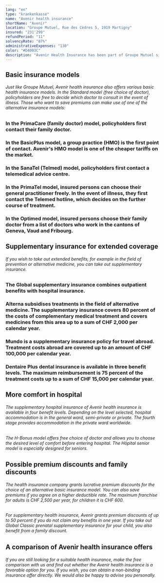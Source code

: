 ```yaml
---
lang: "en"
type: "krankenkasse"
name: "Avenir health insurance"
shortName: "Avenir"
location: "Groupe Mutuel, Rue des Cèdres 5, 1919 Martigny"
insured: "231'299"
refundPeriod: "11"
solvencyRate: "87%"
administrativeExpenses: "130"
color: "#D4003C"
description: "Avenir Health Insurance has been part of Groupe Mutuel since 1997. Some 229,643 people have opted for compulsory basic insurance from the insurer. In addition, the health insurance also offers voluntary supplementary insurance. With our comparison you will find out how well your health insurance fits your needs."
---
```


## Basic insurance models

###### Just like Groupe Mutuel, Avenir health insurance also offers various basic health insurance models. In the Standard model (free choice of doctor), policyholders are free to decide which doctor to consult in the event of illness. Those who want to save premiums can make use of one of the alternative insurance models:

### In the PrimaCare (family doctor) model, policyholders first contact their family doctor.

### In the BasicPlus model, a group practice (HMO) is the first point of contact. Avenir's HMO model is one of the cheaper tariffs on the market.

### In the SanaTel (Telmed) model, policyholders first contact a telemedical advice centre.

### In the PrimaTel model, insured persons can choose their general practitioner freely. In the event of illness, they first contact the Telemed hotline, which decides on the further course of treatment.

### In the Optimed model, insured persons choose their family doctor from a list of doctors who work in the cantons of Geneva, Vaud and Fribourg.

## Supplementary insurance for extended coverage

###### If you wish to take out extended benefits, for example in the field of prevention or alternative medicine, you can take out supplementary insurance.

### The Global supplementary insurance combines outpatient benefits with hospital insurance.

### Alterna subsidises treatments in the field of alternative medicine. The supplementary insurance covers 80 percent of the costs of complementary medical treatment and covers medicines from this area up to a sum of CHF 2,000 per calendar year.

### Mundo is a supplementary insurance policy for travel abroad. Treatment costs abroad are covered up to an amount of CHF 100,000 per calendar year.

### Dentaire Plus dental insurance is available in three benefit levels. The maximum reimbursement is 75 percent of the treatment costs up to a sum of CHF 15,000 per calendar year.

## More comfort in hospital

###### The supplementary hospital insurance of Avenir health insurance is available in four benefit levels. Depending on the level selected, hospital accommodation is in the general ward, semi-private or private. The fourth stage provides accommodation in the private ward worldwide.

###### The H-Bonus model offers free choice of doctor and allows you to choose the desired level of comfort before entering hospital. The Hôpital senior model is especially designed for seniors.

## Possible premium discounts and family discounts

###### The health insurance company grants lucrative premium discounts for the choice of an alternative basic insurance model. You can also save premiums if you agree on a higher deductible rate. The maximum franchise for adults is CHF 2,500 per year, for children it is CHF 600.

###### For supplementary health insurance, Avenir grants premium discounts of up to 50 percent if you do not claim any benefits in one year. If you take out Global Classic prenatal supplementary insurance for your child, you also benefit from a family discount.

## A comparison of Avenir health insurance offers

###### If you are still looking for a suitable health insurance, make the free comparison with us and find out whether the Avenir health insurance is a favorable option for you. If you wish, you can obtain a non-binding insurance offer directly. We would also be happy to advise you personally.
